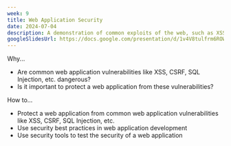 ```yaml
---
week: 9
title: Web Application Security
date: 2024-07-04
description: A demonstration of common exploits of the web, such as XSS, CSRF, SQL Injection, etc. How to protect a web application from these attacks.
googleSlidesUrl: https://docs.google.com/presentation/d/1v4V8tulfrm6ROWOpqcfT6eRD35DJajS_JdWDIFyunq4/
---
```


Why...

- Are common web application vulnerabilities like XSS, CSRF, SQL Injection, etc. dangerous?
- Is it important to protect a web application from these vulnerabilities?

How to...

- Protect a web application from common web application vulnerabilities like XSS, CSRF, SQL Injection, etc.
- Use security best practices in web application development
- Use security tools to test the security of a web application
